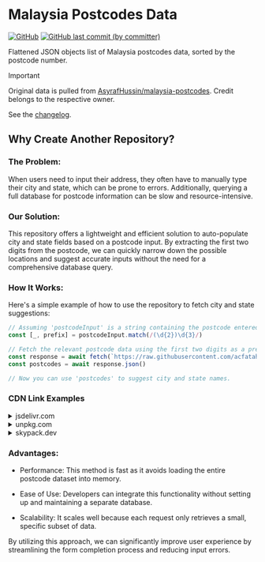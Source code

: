# Malaysia Postcodes Data

<p>
  <a href="./LICENSE">
  <img alt="GitHub" src="https://img.shields.io/github/license/acfatah/malaysia-postcodes-data?style=flat-square"></a>

  <a href="https://github.com/acfatah/malaysia-postcodes-data/commits/main">
  <img alt="GitHub last commit (by committer)" src="https://img.shields.io/github/last-commit/acfatah/malaysia-postcodes-data?display_timestamp=committer&style=flat-square"></a>
</p>

Flattened JSON objects list of Malaysia postcodes data, sorted by the postcode number.

> [!IMPORTANT]
> Original data is pulled from [AsyrafHussin/malaysia-postcodes][1]. Credit belongs to the respective owner.

See the [changelog][2].

## Why Create Another Repository?

### The Problem:

When users need to input their address, they often have to manually type their
city and state, which can be prone to errors. Additionally, querying a full
database for postcode information can be slow and resource-intensive.

### Our Solution:

This repository offers a lightweight and efficient solution to auto-populate
city and state fields based on a postcode input. By extracting the first two
digits from the postcode, we can quickly narrow down the possible locations
and suggest accurate inputs without the need for a comprehensive database query.

### How It Works:
Here's a simple example of how to use the repository to fetch city and state suggestions:

```javascript
// Assuming 'postcodeInput' is a string containing the postcode entered by the user.
const [_, prefix] = postcodeInput.match(/(\d{2})\d{3}/)

// Fetch the relevant postcode data using the first two digits as a prefix.
const response = await fetch(`https://raw.githubusercontent.com/acfatah/malaysia-postcodes-data/refs/heads/main/dist/${prefix}xxx-postcodes.json`)
const postcodes = await response.json()

// Now you can use 'postcodes' to suggest city and state names.
```

### CDN Link Examples

<details>
  <summary>jsdelivr.com</summary>
  <pre>
https://cdn.jsdelivr.net/npm/@acfatah/malaysia-postcodes-data@2.0.0/dist/01xxx-postcodes.json
  </pre>
</details>

<details>
  <summary>unpkg.com</summary>
  <pre>
https://unpkg.com/@acfatah/malaysia-postcodes-data@2.0.0/dist/01xxx-postcodes.json
  </pre>
</details>

<details>
  <summary>skypack.dev</summary>
  <pre>
https://cdn.skypack.dev/@acfatah/malaysia-postcodes-data@v2/dist/01xxx-postcodes.json
  </pre>
</details>

### Advantages:
- Performance: This method is fast as it avoids loading the entire postcode
  dataset into memory.

- Ease of Use: Developers can integrate this functionality without setting up
  and maintaining a separate database.

- Scalability: It scales well because each request only retrieves a small,
  specific subset of data.

By utilizing this approach, we can significantly improve user experience by
streamlining the form completion process and reducing input errors.

[1]: https://github.com/AsyrafHussin/malaysia-postcodes?tab=readme-ov-file#malaysia-postcodes
[2]: https://github.com/AsyrafHussin/malaysia-postcodes/blob/main/CHANGELOG.md
